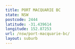 ```yaml
---
title: PORT MACQUARIE BC
state: NSW
postcode: 2444
latitude: -31.439614
longitude: 152.87253
url: /nsw/port-macquarie-bc/
layout: suburb
---
```

